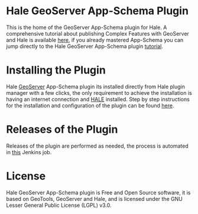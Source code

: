# Hale GeoServer App-Schema Plugin

This is the home of the GeoServer App-Schema plugin for Hale. A comprehensive tutorial about publishing Complex Features with GeoServer and Hale is available [here](https://geoserver.geo-solutions.it/edu/en/complex_features/index.html), if you already mastered App-Schema you can jump directly to the Hale GeoServer App-Schema plugin [tutorial](https://geoserver.geo-solutions.it/edu/en/complex_features/meteo/index.html).

# Installing the Plugin

Hale [GeoServer](http://geoserver.org/) App-Schema plugin its installed directly from Hale plugin manager with a few clicks, the only requirement to achieve the installation is having an internet connection and [HALE](https://www.wetransform.to/downloads/) installed. Step by step instructions for the installation and configuration of the plugin can be found [here](https://geoserver.geo-solutions.it/edu/en/complex_features/installation/index.html).


# Releases of the Plugin

Releases of the plugin are performed as needed, the process is automated in [this](https://build.geo-solutions.it/jenkins/view/HALE/job/HALE%20AppSchema%20Plugin/) Jenkins job.

# License
Hale GeoServer App-Schema plugin is Free and Open Source software, it is based on GeoTools, GeoServer and Hale, and is licensed under the GNU Lesser General Public License (LGPL) v3.0.
